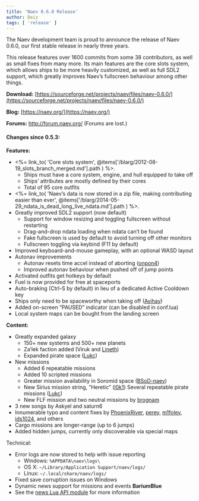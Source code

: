 ```yaml
---
title: 'Naev 0.6.0 Release'
author: Deiz
tags: [ 'release' ]
---
```


The Naev development team is proud to announce the release of Naev 0.6.0, our first stable release in nearly three years.

This release features over 1600 commits from some 38 contributors, as well as small fixes from many more. Its main features are the core slots system, which allows ships to be more heavily customized, as well as full SDL2 support, which greatly improves Naev’s fullscreen behaviour among other things.

**Download:** [https://sourceforge.net/projects/naev/files/naev-0.6.0/](https://sourceforge.net/projects/naev/files/naev-0.6.0/)

**Blog:** [https://naev.org/](https://naev.org/)

**Forums:** http://forum.naev.org/ (Forums are lost.)

#### Changes since 0.5.3:

**Features:**

  * <%= link_to( 'Core slots system', @items['/blarg/2012-08-19_slots_branch_merged.md'].path ) %>.
      * Ships must have a core system, engine, and hull equipped to take off
      * Ships’ attributes are mostly defined by their cores
      * Total of 95 core outfits
  * <%= link_to( 'Naev’s data is now stored in a zip file, making contributing easier than ever', @items['/blarg/2014-05-29_ndata_is_dead_long_live_ndata.md'].path ) %>.
  * Greatly improved SDL2 support (now default)
      * Support for window resizing and toggling fullscreen without restarting
      * Drag-and-drop ndata loading when ndata can’t be found
      * Fake fullscreen is used by default to avoid turning off other monitors
      * Fullscreen toggling via keybind (F11 by default)
  * Improved keyboard-and-mouse gameplay, with an optional WASD layout
  * Autonav improvements
      * Autonav resets time accel instead of aborting ([onpon4](https://github.com/onpon4))
      * Improved autonav behaviour when pushed off of jump points
  * Activated outfits get hotkeys by default
  * Fuel is now provided for free at spaceports
  * Auto-braking (Ctrl-S by default) in lieu of a dedicated Active Cooldown key
  * Ships only need to be spaceworthy when taking off ([Avihay](https://github.com/Avihay))
  * Added on-screen “PAUSED” indicator (can be disabled in conf.lua)
  * Local system maps can be bought from the landing screen

**Content:**

  * Greatly expanded galaxy
      * 150+ new systems and 500+ new planets
      * Za’lek faction added (Viruk and [Lineth](https://github.com/Lineth))
      * Expanded pirate space ([Lukc](https://github.com/Lukc))
  * New missions
      * Added 6 repeatable missions
      * Added 10 scripted missions
      * Greater mission availability in Soromid space ([BSoD-naev](https://github.com/BSoD-naev))
      * New Sirius mission string, “Heretic” ([l0k1](https://github.com/l0k1))
        Several repeatable pirate missions ([Lukc](https://github.com/Lukc))
      * New FLF mission and two neutral missions by [brognam](https://github.com/brognam)
  * 3 new songs by Askyel and saturn6
  * Innumerable typo and content fixes by [PhoenixRiver](https://github.com/PhoenixRiver), [perey](https://github.com/perey), [m1foley](https://github.com/m1foley), [ids1024](https://github.com/ids1024), and others
  * Cargo missions are longer-range (up to 6 jumps)
  * Added hidden jumps, currently only discoverable via special maps

Technical:

  * Error logs are now stored to help with issue reporting
      * Windows: `%APPDATA\naev\logs\`
      * OS X: `~/Library/Application Support/naev/logs/`
      * Linux: `~/.local/share/naev/logs/`
  * Fixed save corruption issues on Windows
  * Dynamic news support for missions and events **BariumBlue**
  * See the [news Lua API module](https://naev.org/api/modules/news.html) for more information
